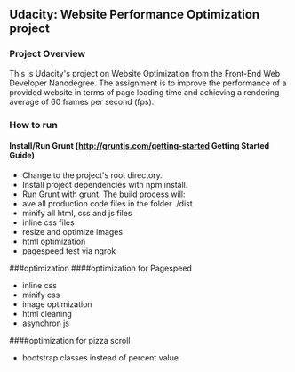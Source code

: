 ## Udacity: Website Performance Optimization project

### Project Overview
This is Udacity's project on Website Optimization from the Front-End Web Developer Nanodegree. The assignment is to improve the performance of a provided website in terms of page loading time and achieving a rendering average of 60 frames per second (fps).

### How to run
#### Install/Run Grunt (http://gruntjs.com/getting-started Getting Started Guide)
- Change to the project's root directory.
- Install project dependencies with npm install.
- Run Grunt with grunt.
The build process will:
- ave all production code files in the folder ./dist
- minify all html, css and js files
- inline css files
- resize and optimize images 
- html optimization
- pagespeed test via ngrok


###optimization
####optimization for Pagespeed
- inline css
- minify css
- image optimization
- html cleaning
- asynchron js

####optimization for pizza scroll
- bootstrap classes instead of percent value
